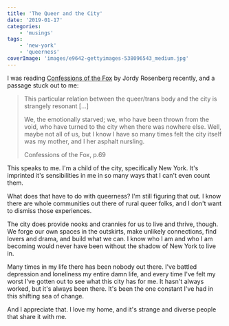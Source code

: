 ```yaml
---
title: 'The Queer and the City'
date: '2019-01-17'
categories:
    - 'musings'
tags:
    - 'new-york'
    - 'queerness'
coverImage: 'images/e9642-gettyimages-538096543_medium.jpg'
---
```


I was reading [Confessions of the Fox](https://www.penguinrandomhouse.com/books/556691/confessions-of-the-fox-by-jordy-rosenberg/9780399592287/) by Jordy Rosenberg recently, and a passage stuck out to me:

> This particular relation between the queer/trans body and the city is strangely resonant \[...\]
>
> We, the emotionally starved; we, who have been thrown from the void, who have turned to the city when there was nowhere else. Well, maybe not all of us, but I know I have so many times felt the city itself was my mother, and I her asphalt nursling.
>
> Confessions of the Fox, p.69

This speaks to me. I'm a child of the city, specifically New York. It's imprinted it's sensibilities in me in so many ways that I can't even count them.

What does that have to do with queerness? I'm still figuring that out. I know there are whole communities out there of rural queer folks, and I don't want to dismiss those experiences.

The city does provide nooks and crannies for us to live and thrive, though. We forge our own spaces in the outskirts, make unlikely connections, find lovers and drama, and build what we can. I know who I am and who I am becoming would never have been without the shadow of New York to live in.

Many times in my life there has been nobody out there. I've battled depression and loneliness my entire damn life, and every time I've felt my worst I've gotten out to see what this city has for me. It hasn't always worked, but it's always been there. It's been the one constant I've had in this shifting sea of change.

And I appreciate that. I love my home, and it's strange and diverse people that share it with me.
